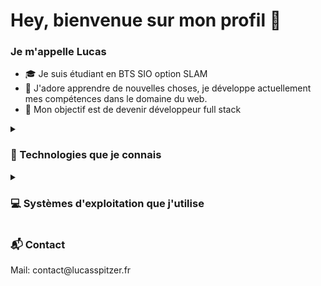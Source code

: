 <h1>Hey, bienvenue sur mon profil 👋</h1>

### Je m'appelle Lucas

* 🎓 Je suis étudiant en BTS SIO option SLAM
* 🌱 J'adore apprendre de nouvelles choses, je développe actuellement mes compétences dans le domaine du web.
* 💼 Mon objectif est de devenir développeur full stack

<details>
	<summary><h3>💾 Technologies que je connais</h3></summary>
	<img alt="HTML5 "src="https://img.shields.io/badge/HTML5-E34F26.svg?style=for-the-badge&logo=HTML5&logoColor=white"></img>
	<img alt="CSS3" src="https://img.shields.io/badge/CSS3-1572B6.svg?style=for-the-badge&logo=CSS3&logoColor=white"></img>
	<img alt="JS" src="https://img.shields.io/badge/JavaScript-F7DF1E.svg?style=for-the-badge&logo=JavaScript&logoColor=black"></img>
	<img alt="PHP" src="https://img.shields.io/badge/PHP-777BB4.svg?style=for-the-badge&logo=PHP&logoColor=white"></img>
	<img alt="phpMyAdmin" src="https://img.shields.io/badge/phpMyAdmin-6C78AF.svg?style=for-the-badge&logo=phpMyAdmin&logoColor=white"></img>
	<img alt="MySQL" src="https://img.shields.io/badge/MySQL-4479A1.svg?style=for-the-badge&logo=MySQL&logoColor=white"></img>
	<img alt="Bootstrap" src="https://img.shields.io/badge/Bootstrap-7952B3.svg?style=for-the-badge&logo=Bootstrap&logoColor=white"></img>
	<img alt="Bulma" src="https://img.shields.io/badge/Bulma-00D1B2.svg?style=for-the-badge&logo=Bulma&logoColor=white"></img>
	<img alt="Tailwind" src="https://img.shields.io/badge/Tailwind%20CSS-06B6D4.svg?style=for-the-badge&logo=Tailwind-CSS&logoColor=white"></img>
	<img alt="Git" src="https://img.shields.io/badge/Git-F05032.svg?style=for-the-badge&logo=Git&logoColor=white"></img>
	<img alt="GitHub" src="https://img.shields.io/badge/GitHub-181717.svg?style=for-the-badge&logo=GitHub&logoColor=white"></img>
	<img alt="GitLab" src="https://img.shields.io/badge/GitLab-FC6D26.svg?style=for-the-badge&logo=GitLab&logoColor=white"></img>
	<img alt="Figma" src="https://img.shields.io/badge/Figma-F24E1E.svg?style=for-the-badge&logo=Figma&logoColor=white"></img>
	<img alt="Visual Studio Code" src="https://img.shields.io/badge/Visual%20Studio%20Code-007ACC.svg?style=for-the-badge&logo=Visual-Studio-Code&logoColor=white"></img>
	<img alt="Apache" src="https://img.shields.io/badge/Apache-D22128.svg?style=for-the-badge&logo=Apache&logoColor=white"></img>
	<img alt="FileZilla" src="https://img.shields.io/badge/FileZilla-BF0000.svg?style=for-the-badge&logo=FileZilla&logoColor=white"></img>
	<img alt="Trello" src="https://img.shields.io/badge/Trello-0052CC.svg?style=for-the-badge&logo=Trello&logoColor=white"></img>
	<img alt="OpenStreetMap" src="https://img.shields.io/badge/OpenStreetMap-7EBC6F.svg?style=for-the-badge&logo=OpenStreetMap&logoColor=white"></img>
	<img alt="Markdown" src="https://img.shields.io/badge/Markdown-000000.svg?style=for-the-badge&logo=Markdown&logoColor=white"></img>
	<img alt="Arduino" src="https://img.shields.io/badge/Arduino-00979D.svg?style=for-the-badge&logo=Arduino&logoColor=white"></img>
	<img alt="ChartJS" src="https://img.shields.io/badge/Chart.js-FF6384.svg?style=for-the-badge&logo=chartdotjs&logoColor=white"></img>
	<img alt="CodePen" src="https://img.shields.io/badge/CodePen-000000.svg?style=for-the-badge&logo=CodePen&logoColor=white"></img>
	<img alt="Replit" src="https://img.shields.io/badge/Replit-F26207.svg?style=for-the-badge&logo=Replit&logoColor=white"></img>
</details>

<details>
	<summary><h3>💻 Systèmes d'exploitation que j'utilise</h3></summary>
	<img alt="Ubuntu" src="https://img.shields.io/badge/Android-3DDC84.svg?style=for-the-badge&logo=Android&logoColor=white"></img>
	<img alt="Ubuntu" src="https://img.shields.io/badge/Ubuntu-E95420.svg?style=for-the-badge&logo=Ubuntu&logoColor=white"></img>
	<img alt="Debian" src="https://img.shields.io/badge/Debian-A81D33.svg?style=for-the-badge&logo=Debian&logoColor=white"></img>
	<img alt="Windows" src="https://img.shields.io/badge/Windows-0078D6.svg?style=for-the-badge&logo=Windows&logoColor=white"></img></details>

<h3>📬 Contact</h3>
Mail: contact@lucasspitzer.fr
